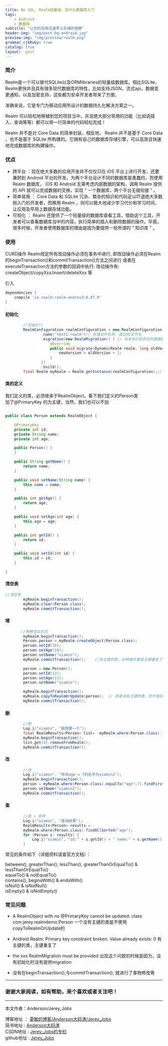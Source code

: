 ```yaml
---
title: No SQL, Realm轻量级，现代化数据库入门
tags:
    - Android
    - 数据库
subtitle: "让你的应用迅速带上存储的翅膀"
header-img: "img/post-bg-android.jpg"
preview-img: "img/preview/realm.png"
grammar_cjkRuby: true
catalog: true
layout:  post
---
```



### 简介

 Realm是一个可以替代SQLite以及ORMlibraries的轻量级数据库。相比SQLite，Realm更快并且具有很多现代数据库的特性，比如支持JSON，流式api，数据变更通知，以及加密支持，这些都为安卓开发者带来了方便。

准确来说，它是专门为移动应用所设计的数据持久化解决方案之一。

Realm 可以轻松地移植到您的项目当中，并且绝大部分常用的功能（比如说插入、查询等等）都可以用一行简单的代码轻松完成！

Realm 并不是对 Core Data 的简单封装，相反地， Realm 并不是基于 Core Data ，也不是基于 SQLite 所构建的。它拥有自己的数据库存储引擎，可以高效且快速地完成数据库的构建操作。

### 优点

- 跨平台 ：现在绝大多数的应用开发并不仅仅只在 iOS 平台上进行开发，还要兼顾到 Android 平台的开发。为两个平台设计不同的数据库是愚蠢的，而使用 Realm 数据库， iOS 和 Android 无需考虑内部数据的架构，调用 Realm 提供的 API 就可以完成数据的交换，实现 “ 一个数据库，两个平台无缝衔接 ” 。
- 简单易用 ： Core Data 和 SQLite 冗余、繁杂的知识和代码足以吓退绝大多数刚入门的开发者，而换用 Realm ，则可以极大地减少学习代价和学习时间，让应用及早用上数据存储功能。
- 可视化 ： Realm 还提供了一个轻量级的数据库查看工具，借助这个工具，开发者可以查看数据库当中的内容，执行简单的插入和删除数据的操作。毕竟，很多时候，开发者使用数据库的理由是因为要提供一些所谓的 “ 知识库 ” 。

### 使用

CURD操作
Realm规定所有改动操作必须在事务中进行, 即改动操作必须在Realm的beginTransaction()和commitTransaction()方法之间进行 或者在executeTransaction方法的参数的回调中执行. 改动操作有: createObject/copyXxx/insert/deleteXxx 等


引入

``` gradle
dependencies {
    compile 'io.realm:realm-android:0.87.0'
}
```

#### 初始化

``` java
        /*初始化*/
        RealmConfiguration realmConfiguration = new RealmConfiguration.Builder(this)
                .name("test1.realm")// 存储文件名称，类似db文件名
                .migration(new RealmMigration() { // 当本地已经存在的数据版本跟当前运行的不一致会调用此方法
                    @Override
                    public void migrate(DynamicRealm realm, long oldVersion, long newVersion) {
                        newVersion = oldVersion + 1;
                    }
                })
                .build();
        final Realm myRealm = Realm.getInstance(realmConfiguration);// 设置配置
```

#### 类的定义

我们定义的类，必须继承于RealmObject。看下我们定义的Person类<br>
加了@PrimaryKey 的为主键，当然，我们也可以不加

``` java

public class Person extends RealmObject {

    @PrimaryKey               
    private int id;
    private String name;
    private int age;

    public Person() {
    }

    public String getName() {
        return name;
    }

    public void setName(String name) {
        this.name = name;
    }

    public int getAge() {
        return age;
    }

    public void setAge(int age) {
        this.age = age;
    }

    public int getId() {
        return id;
    }

    public void setId(int id) {
        this.id = id;
    }

}
```

#### 清空表

``` java
//清空表
        myRealm.beginTransaction();
        myRealm.clear(Person.class);
        myRealm.commitTransaction();
```

#### 增

``` java
       //两种添加方式
        myRealm.beginTransaction();
        Person person = myRealm.createObject(Person.class);
        person.setId(10);
        person.setAge(10);
        person.setName("xiamin");
        myRealm.commitTransaction();    //有主键的表，这种操作要是主键重复了可是会报异常的

        person = new Person();
        person.setId(13);
        person.setAge(13);
        person.setName("xiamin");

        myRealm.beginTransaction();
        myRealm.copyToRealmOrUpdate(person);  // 若是没有主键的表，则不能执行该操作哦 通过主键查询它的对象，如果查询到了，则更新它，否则新建一个对象来代替。
        myRealm.commitTransaction();
```

#### 删

``` java
        //删
        Log.i("xiamin", "删除第一个");
        final RealmResults<Person> list=  myRealm.where(Person.class).findAll();
        myRealm.beginTransaction();
        list.get(0).removeFromRealm();
        myRealm.commitTransaction();
```



#### 改

``` java
        //改
        Log.i("xiamin", "修改age = 7的名字为xiamin2");
        myRealm.beginTransaction();
        person = myRealm.where(Person.class).equalTo("age",7).findFirst();
        person.setName("xiamin2");
        myRealm.commitTransaction();

```



#### 查

``` java
        //查 + 排序
        Log.i("xiamin", "查询结果");
        RealmResults<Person> results =
        myRealm.where(Person.class).findAllSorted("age");
        for (Person s: results) {
            Log.i("xiamin", "id:" + s.getId() + " name:" + s.getName() + " age:" + s.getAge());
        }
```

常见的条件如下（详细资料请查官方文档）：

between(), greaterThan(), lessThan(), greaterThanOrEqualTo() & lessThanOrEqualTo()<br>
equalTo() & notEqualTo() <br>
contains(), beginsWith() & endsWith() <br>
isNull() & isNotNull() <br>
isEmpty() & isNotEmpty()


### 常见问题

-  A RealmObject with no @PrimaryKey cannot be updated: class com.jerey.realmdemo.Person
一个没有主键的类是不使用copyToRealmOrUpdate的

-  Android Realm: Primary key constraint broken. Value already exists: 0
有主键的类，主键重复了

-  the xxx RealmMigration must be provided
出现这个问题的时候是因为，没有初始化时没有提供migration

- 没有在beginTransaction();与commitTransaction(); 就进行了事物修改等



 ----------

### 谢谢大家阅读，如有帮助，来个喜欢或者关注吧！

 ----------
 本文作者：Anderson/Jerey_Jobs

 博客地址   ： [夏敏的博客/Anderson大码渣/Jerey_Jobs][1] <br>
 简书地址   :  [Anderson大码渣][2] <br>
 CSDN地址   :  [Jerey_Jobs的专栏][3] <br>
 github地址 :  [Jerey_Jobs][4]



  [1]: http://jerey.cn/
  [2]: http://www.jianshu.com/users/016a5ba708a0/latest_articles
  [3]: http://blog.csdn.net/jerey_jobs
  [4]: https://github.com/Jerey-Jobs
